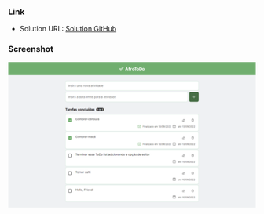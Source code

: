 
### Link

- Solution URL: [Solution GitHub]()



### Screenshot

![](FireShot%20Capture%20-%20Primeiro%20projeto%20React.png)